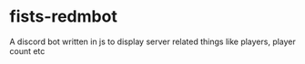 # fists-redmbot
A discord bot written in js to display server related things like players, player count etc
